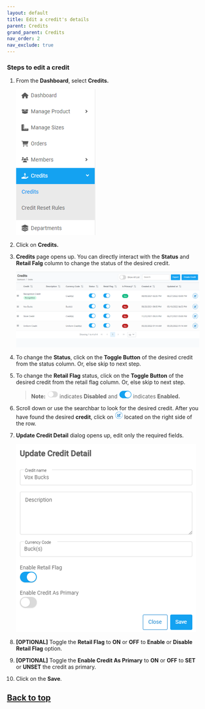 ```yaml
---
layout: default
title: Edit a credit's details
parent: Credits
grand_parent: Credits
nav_order: 2
nav_exclude: true
---
```


### Steps to edit a credit

1. From the **Dashboard**, select **Credits.**

   ![credits_menu_image](../../../images/credits/credit1.png "Credits Menu")

2. Click on **Credits.**
3. **Credits** page opens up. You can directly interact with the **Status** and **Retail Falg** column to change the status of the desired credit.

   ![credits_page](../../../images/credits/credit2.png "Credits page")

4. To change the **Status**, click on the **Toggle Button** of the desired credit from the status column. Or, else skip to next step.
5. To change the **Retail Flag** status, click on the **Toggle Button** of the desired credit from the retail flag column. Or, else skip to next step.

   > **Note:** ![](../../../images/buttons/off.png) indicates **Disabled** and ![](../../../images/buttons/on.png) indicates **Enabled.**

6. Scroll down or use the searchbar to look for the desired credit. After you have found the desired **credit**, click on ![credit_edit_button](../../../images/buttons/ccheck.png) located on the right side of the row.

7. **Update Credit Detail** dialog opens up, edit only the required fields.

   ![edit_credit](../../../images/credits/credt2.png "Update Credit Detail")

8. **[OPTIONAL]** Toggle the **Retail Flag** to **ON** or **OFF** to **Enable** or **Disable Retail Flag** option.
9. **[OPTIONAL]** Toggle the **Enable Credit As Primary** to **ON** or **OFF** to **SET** or **UNSET** the credit as primary.
10. Click on the **Save**.

## <a href="#top" id="back-to-top">Back to top</a>
